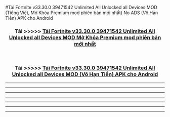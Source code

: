 #Tải Fortnite v33.30.0 39471542 Unlimited All Unlocked all Devices  MOD (Tiếng Việt, Mở Khóa Premium mod phiên bản mới nhất) No ADS (Vô Hạn Tiền) APK cho Android



<div align="center">
<h3>Tải >>>>> <a href="https://roarman.web.app/?vt=Fortnite v33.30.0 39471542 Unlimited All Unlocked all Devices ">Tải Fortnite v33.30.0 39471542 Unlimited All Unlocked all Devices  MOD Mở Khóa Premium mod phiên bản mới nhất</a></h3><br>

<h3>Tải >>>>> <a href="https://roarman.web.app/?vt=Fortnite v33.30.0 39471542 Unlimited All Unlocked all Devices ">Tải Fortnite v33.30.0 39471542 Unlimited All Unlocked all Devices  MOD (Vô Hạn Tiền) APK cho Android</a></h3>
</div>


----------------------------------------------------------

----------------------------------------------------------

----------------------------------------------------------

----------------------------------------------------------

----------------------------------------------------------

----------------------------------------------------------

----------------------------------------------------------

